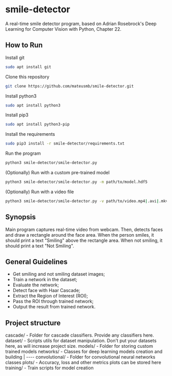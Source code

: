 # smile-detector
A real-time smile detector program, based on Adrian Rosebrock's Deep Learning for Computer Vision with Python, Chapter 22.

## How to Run

Install git
```bash
sudo apt install git
```

Clone this repository
```bash
git clone https://github.com/mateusmb/smile-detector.git
```

Install python3
```bash
sudo apt install python3
```

Install pip3
```bash
sudo apt install python3-pip
```

Install the requirements
```bash
sudo pip3 install -r smile-detector/requirements.txt
```

Run the program
```bash
python3 smile-detector/smile-detector.py
```


(Optionally) Run with a custom pre-trained model
```bash
python3 smile-detector/smile-detector.py -m path/to/model.hdf5
```

(Optionally) Run with a video file
```bash
python3 smile-detector/smile-detector.py -v path/to/video.mp4|.avi|.mkv|.wmv
```


## Synopsis
Main program captures real-time video from webcam. Then, detects faces and draw a rectangle around the face area. When the person smiles, it should print a text "Smiling" above the rectangle area. When not smiling, it should print a text "Not Smiling".

## General Guidelines
* Get smiling and not smiling dataset images;
* Train a network in the dataset;
* Evaluate the network;
* Detect face with Haar Cascade;
* Extract the Region of Interest (ROI);
* Pass the ROI through trained network;
* Output the result from trained network.

## Project structure
cascade/  - Folder for cascade classifiers. Provide any classifiers here.
dataset/  - Scripts utils for dataset manipulation. Don't put your datasets here, as will increase project size.
models/   - Folder for storing custom trained models
networks/ - Classes for deep learning models creation and building
    |
    ---- convolutional/ - Folder for convolutional neural networks classes
plots/    - Accuracy, loss and other metrics plots can be stored here
training/ - Train scripts for model creation
